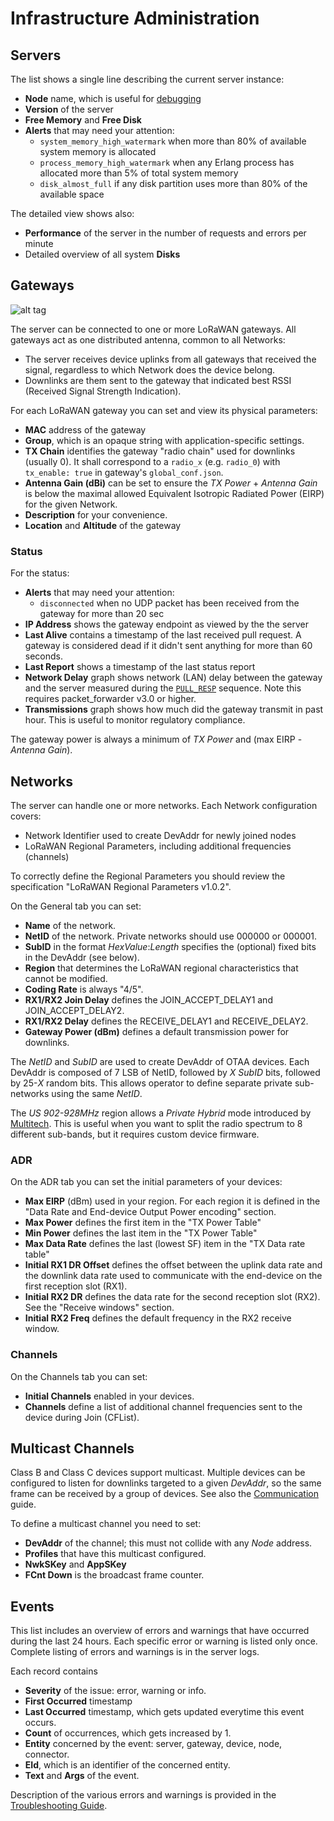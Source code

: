 # Infrastructure Administration

## Servers

The list shows a single line describing the current server instance:
 - **Node** name, which is useful for [debugging](Development.md#debugging)
 - **Version** of the server
 - **Free Memory** and **Free Disk**
 - **Alerts** that may need your attention:
   * `system_memory_high_watermark` when more than 80% of available system memory
     is allocated
   * `process_memory_high_watermark` when any Erlang process has allocated more
     than 5% of total system memory
   * `disk_almost_full` if any disk partition uses more than 80% of the available
     space

The detailed view shows also:
 - **Performance** of the server in the number of requests and errors per minute
 - Detailed overview of all system **Disks**


## Gateways
![alt tag](https://raw.githubusercontent.com/gotthardp/lorawan-server/master/doc/images/admin-gateway.png)

The server can be connected to one or more LoRaWAN gateways. All gateways act
as one distributed antenna, common to all Networks:
 * The server receives device uplinks from all gateways that received the signal,
   regardless to which Network does the device belong.
 * Downlinks are them sent to the gateway that indicated best RSSI (Received
   Signal Strength Indication).

For each LoRaWAN gateway you can set and view its physical parameters:
 - **MAC** address of the gateway
 - **Group**, which is an opaque string with application-specific settings.
 - **TX Chain** identifies the gateway "radio chain" used for downlinks (usually 0).
   It shall correspond to a `radio_x` (e.g. `radio_0`) with `tx_enable: true`
   in gateway's `global_conf.json`.
 - **Antenna Gain (dBi)** can be set to ensure the *TX Power* + *Antenna Gain*
   is below the maximal allowed Equivalent Isotropic Radiated Power (EIRP)
   for the given Network.
 - **Description** for your convenience.
 - **Location** and **Altitude** of the gateway

### Status

For the status:
 - **Alerts** that may need your attention:
   * `disconnected` when no UDP packet has been received from the gateway for
     more than 20 sec
 - **IP Address** shows the gateway endpoint as viewed by the the server
 - **Last Alive** contains a timestamp of the last received pull request. A gateway is
   considered dead if it didn't sent anything for more than 60 seconds.
 - **Last Report** shows a timestamp of the last status report
 - **Network Delay** graph shows network (LAN) delay between the gateway and the server
   measured during the [`PULL_RESP`](https://github.com/Lora-net/packet_forwarder/blob/master/PROTOCOL.TXT#L274)
   sequence. Note this requires packet_forwarder v3.0 or higher.
 - **Transmissions** graph shows how much did the gateway transmit in past hour.
   This is useful to monitor regulatory compliance.

The gateway power is always a minimum of *TX Power* and (max EIRP - *Antenna Gain*).


## Networks

The server can handle one or more networks. Each Network configuration covers:
 * Network Identifier used to create DevAddr for newly joined nodes
 * LoRaWAN Regional Parameters, including additional frequencies (channels)

To correctly define the Regional Parameters you should review the specification
"LoRaWAN Regional Parameters v1.0.2".

On the General tab you can set:
 - **Name** of the network.
 - **NetID** of the network. Private networks should use 000000 or 000001.
 - **SubID** in the format *HexValue*:*Length* specifies the (optional) fixed
   bits in the DevAddr (see below).
 - **Region** that determines the LoRaWAN regional characteristics that cannot be modified.
 - **Coding Rate** is always "4/5".
 - **RX1/RX2 Join Delay** defines the JOIN_ACCEPT_DELAY1 and JOIN_ACCEPT_DELAY2.
 - **RX1/RX2 Delay** defines the RECEIVE_DELAY1 and RECEIVE_DELAY2.
 - **Gateway Power (dBm)** defines a default transmission power for downlinks.

The *NetID* and *SubID* are used to create DevAddr of OTAA devices. Each DevAddr
is composed of 7 LSB of NetID, followed by *X* *SubID* bits, followed by 25-*X*
random bits. This allows operator to define separate private sub-networks using
the same *NetID*.

The *US 902-928MHz* region allows a *Private Hybrid* mode introduced by
[Multitech](www.multitech.net/developer/software/lora/introduction-to-lora).
This is useful when you want to split the radio spectrum to 8 different sub-bands,
but it requires custom device firmware.

### ADR

On the ADR tab you can set the initial parameters of your devices:
 - **Max EIRP** (dBm) used in your region. For each region it is defined in the
   "Data Rate and End-device Output Power encoding" section.
 - **Max Power** defines the first item in the "TX Power Table"
 - **Min Power** defines the last item in the "TX Power Table"
 - **Max Data Rate** defines the last (lowest SF) item in the "TX Data rate table"
 - **Initial RX1 DR Offset** defines the offset between the uplink data rate and
   the downlink data rate used to communicate with the end-device on the first
   reception slot (RX1).
 - **Initial RX2 DR** defines the data rate for the second reception slot (RX2).
   See the "Receive windows" section.
 - **Initial RX2 Freq** defines the default frequency in the RX2 receive window.

### Channels

On the Channels tab you can set:
 - **Initial Channels** enabled in your devices.
 - **Channels** define a list of additional channel frequencies sent to the device
   during Join (CFList).

## Multicast Channels

Class B and Class C devices support multicast. Multiple devices can be configured
to listen for downlinks targeted to a given *DevAddr*, so the same frame can be
received by a group of devices. See also the [Communication](Communication.md) guide.

To define a multicast channel you need to set:
 - **DevAddr** of the channel; this must not collide with any *Node* address.
 - **Profiles** that have this multicast configured.
 - **NwkSKey** and **AppSKey**
 - **FCnt Down** is the broadcast frame counter.


## Events

This list includes an overview of errors and warnings that have occurred during
the last 24 hours. Each specific error or warning is listed only once. Complete
listing of errors and warnings is in the server logs.

Each record contains
 - **Severity** of the issue: error, warning or info.
 - **First Occurred** timestamp
 - **Last Occurred** timestamp, which gets updated everytime this event occurs.
 - **Count** of occurrences, which gets increased by 1.
 - **Entity** concerned by the event: server, gateway, device, node, connector.
 - **EId**, which is an identifier of the concerned entity.
 - **Text** and **Args** of the event.

Description of the various errors and warnings is provided in the
[Troubleshooting Guide](Troubleshooting.md).

